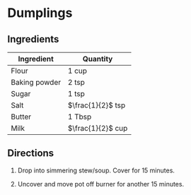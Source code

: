 # Dumplings

## Ingredients

| Ingredient | Quantity |
| --- | --- |
| Flour | 1 cup |
| Baking powder | 2 tsp |
| Sugar | 1 tsp |
| Salt | $\frac{1}{2}$ tsp |
| Butter | 1 Tbsp |
| Milk | $\frac{1}{2}$ cup |

## Directions

1. Drop into simmering stew/soup. Cover for 15 minutes.

2. Uncover and move pot off burner for another 15 minutes.

